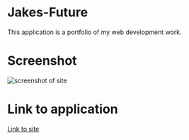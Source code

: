 # Jakes-Future

This application is a portfolio of my web development work.

# Screenshot

![screenshot of site](https://user-images.githubusercontent.com/78703743/116832641-06497c00-ab73-11eb-8ee4-8c1e426dddb3.jpg)

# Link to application

[Link to site](https://jakelw96.github.io/jakes-future/)
